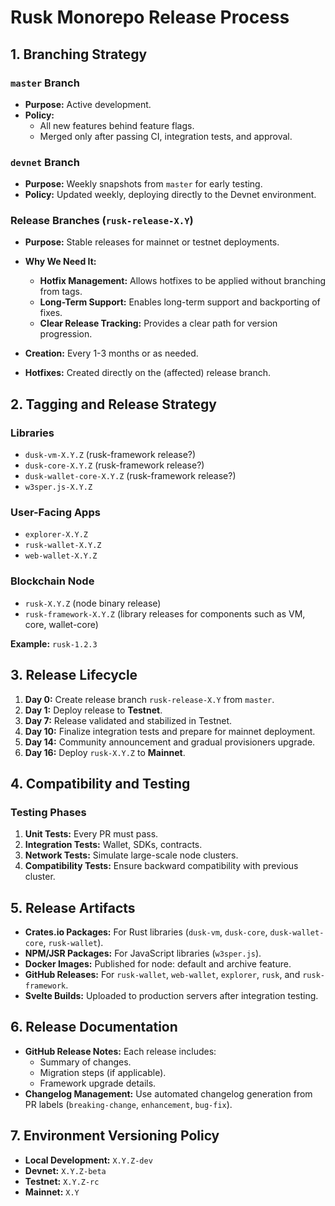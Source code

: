 # Rusk Monorepo Release Process

## **1. Branching Strategy**

### `master` Branch
- **Purpose:** Active development.
- **Policy:**
  - All new features behind feature flags.
  - Merged only after passing CI, integration tests, and approval.

### `devnet` Branch
- **Purpose:** Weekly snapshots from `master` for early testing.
- **Policy:** Updated weekly, deploying directly to the Devnet environment.

### Release Branches (`rusk-release-X.Y`)
- **Purpose:** Stable releases for mainnet or testnet deployments.
- **Why We Need It:**
  - **Hotfix Management:** Allows hotfixes to be applied without branching from tags.
  - **Long-Term Support:** Enables long-term support and backporting of fixes.
  - **Clear Release Tracking:** Provides a clear path for version progression.

- **Creation:** Every 1-3 months or as needed.
- **Hotfixes:** Created directly on the (affected) release branch.

## **2. Tagging and Release Strategy**

### Libraries
- `dusk-vm-X.Y.Z` (rusk-framework release?)
- `dusk-core-X.Y.Z` (rusk-framework release?)
- `dusk-wallet-core-X.Y.Z` (rusk-framework release?)
- `w3sper.js-X.Y.Z`

### User-Facing Apps
- `explorer-X.Y.Z`
- `rusk-wallet-X.Y.Z`
- `web-wallet-X.Y.Z`

### Blockchain Node
- `rusk-X.Y.Z` (node binary release)
- `rusk-framework-X.Y.Z` (library releases for components such as VM, core, wallet-core)

**Example:** `rusk-1.2.3`

## **3. Release Lifecycle**

1. **Day 0:** Create release branch `rusk-release-X.Y` from `master`.
2. **Day 1:** Deploy release to **Testnet**.
3. **Day 7:** Release validated and stabilized in Testnet.
4. **Day 10:** Finalize integration tests and prepare for mainnet deployment.
5. **Day 14:** Community announcement and gradual provisioners upgrade.
6. **Day 16:** Deploy `rusk-X.Y.Z` to **Mainnet**.

## **4. Compatibility and Testing**

### **Testing Phases**
1. **Unit Tests:** Every PR must pass.
2. **Integration Tests:** Wallet, SDKs, contracts.
3. **Network Tests:** Simulate large-scale node clusters.
4. **Compatibility Tests:** Ensure backward compatibility with previous cluster.

## **5. Release Artifacts**

- **Crates.io Packages:** For Rust libraries (`dusk-vm`, `dusk-core`, `dusk-wallet-core`, `rusk-wallet`).
- **NPM/JSR Packages:** For JavaScript libraries (`w3sper.js`).
- **Docker Images:** Published for node: default and archive feature.
- **GitHub Releases:** For `rusk-wallet`, `web-wallet`, `explorer`, `rusk`, and `rusk-framework`.
- **Svelte Builds:** Uploaded to production servers after integration testing.

## **6. Release Documentation**

- **GitHub Release Notes:** Each release includes:
  - Summary of changes.
  - Migration steps (if applicable).
  - Framework upgrade details.
- **Changelog Management:** Use automated changelog generation from PR labels (`breaking-change`, `enhancement`, `bug-fix`).

## **7. Environment Versioning Policy**

- **Local Development:** `X.Y.Z-dev`
- **Devnet:** `X.Y.Z-beta`
- **Testnet:** `X.Y.Z-rc`
- **Mainnet:** `X.Y`
